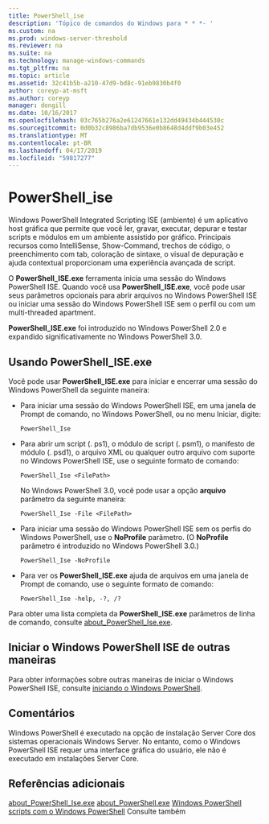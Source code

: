 ```yaml
---
title: PowerShell_ise
description: 'Tópico de comandos do Windows para * * *- '
ms.custom: na
ms.prod: windows-server-threshold
ms.reviewer: na
ms.suite: na
ms.technology: manage-windows-commands
ms.tgt_pltfrm: na
ms.topic: article
ms.assetid: 32c41b5b-a210-47d9-bd8c-91eb9830b4f0
author: coreyp-at-msft
ms.author: coreyp
manager: dongill
ms.date: 10/16/2017
ms.openlocfilehash: 03c765b276a2e61247661e132dd49434b444530c
ms.sourcegitcommit: 0d0b32c8986ba7db9536e0b8648d4ddf9b03e452
ms.translationtype: MT
ms.contentlocale: pt-BR
ms.lasthandoff: 04/17/2019
ms.locfileid: "59817277"
---
```

# <a name="powershellise"></a>PowerShell_ise



Windows PowerShell Integrated Scripting ISE (ambiente) é um aplicativo host gráfica que permite que você ler, gravar, executar, depurar e testar scripts e módulos em um ambiente assistido por gráfico. Principais recursos como IntelliSense, Show-Command, trechos de código, o preenchimento com tab, coloração de sintaxe, o visual de depuração e ajuda contextual proporcionam uma experiência avançada de script.

O **PowerShell_ISE.exe** ferramenta inicia uma sessão do Windows PowerShell ISE. Quando você usa **PowerShell_ISE.exe**, você pode usar seus parâmetros opcionais para abrir arquivos no Windows PowerShell ISE ou iniciar uma sessão do Windows PowerShell ISE sem o perfil ou com um multi-threaded apartment.

**PowerShell_ISE.exe** foi introduzido no Windows PowerShell 2.0 e expandido significativamente no Windows PowerShell 3.0.

## <a name="using-powershelliseexe"></a>Usando PowerShell_ISE.exe

Você pode usar **PowerShell_ISE.exe** para iniciar e encerrar uma sessão do Windows PowerShell da seguinte maneira:
-   Para iniciar uma sessão do Windows PowerShell ISE, em uma janela de Prompt de comando, no Windows PowerShell, ou no menu Iniciar, digite:  
    ```
    PowerShell_Ise
    ```  
-   Para abrir um script (. ps1), o módulo de script (. psm1), o manifesto de módulo (. psd1), o arquivo XML ou qualquer outro arquivo com suporte no Windows PowerShell ISE, use o seguinte formato de comando:  
    ```
    PowerShell_Ise <FilePath>
    ```  
    No Windows PowerShell 3.0, você pode usar a opção **arquivo** parâmetro da seguinte maneira:  
    ```
    PowerShell_Ise -File <FilePath>
    ```  
-   Para iniciar uma sessão do Windows PowerShell ISE sem os perfis do Windows PowerShell, use o **NoProfile** parâmetro. (O **NoProfile** parâmetro é introduzido no Windows PowerShell 3.0.)  
    ```
    PowerShell_Ise -NoProfile
    ```  
-   Para ver os **PowerShell_ISE.exe** ajuda de arquivos em uma janela de Prompt de comando, use o seguinte formato de comando:  
    ```
    PowerShell_Ise -help, -?, /?
    ```  
Para obter uma lista completa da **PowerShell_ISE.exe** parâmetros de linha de comando, consulte [about_PowerShell_Ise.exe](https://go.microsoft.com/fwlink/?LinkId=256512).

## <a name="start-windows-powershell-ise-in-other-ways"></a>Iniciar o Windows PowerShell ISE de outras maneiras

Para obter informações sobre outras maneiras de iniciar o Windows PowerShell ISE, consulte [iniciando o Windows PowerShell](https://go.microsoft.com/fwlink/?LinkID=135259).

## <a name="remarks"></a>Comentários

Windows PowerShell é executado na opção de instalação Server Core dos sistemas operacionais Windows Server. No entanto, como o Windows PowerShell ISE requer uma interface gráfica do usuário, ele não é executado em instalações Server Core.

## <a name="additional-references"></a>Referências adicionais

[about_PowerShell_Ise.exe](https://go.microsoft.com/fwlink/?LinkId=256512)
[about_PowerShell.exe](https://go.microsoft.com/fwlink/?LinkID=113439)
[Windows PowerShell](https://go.microsoft.com/fwlink/?LinkID=107116)
[scripts com o Windows PowerShell](https://technet.microsoft.com/scriptcenter/dd742419) Consulte também